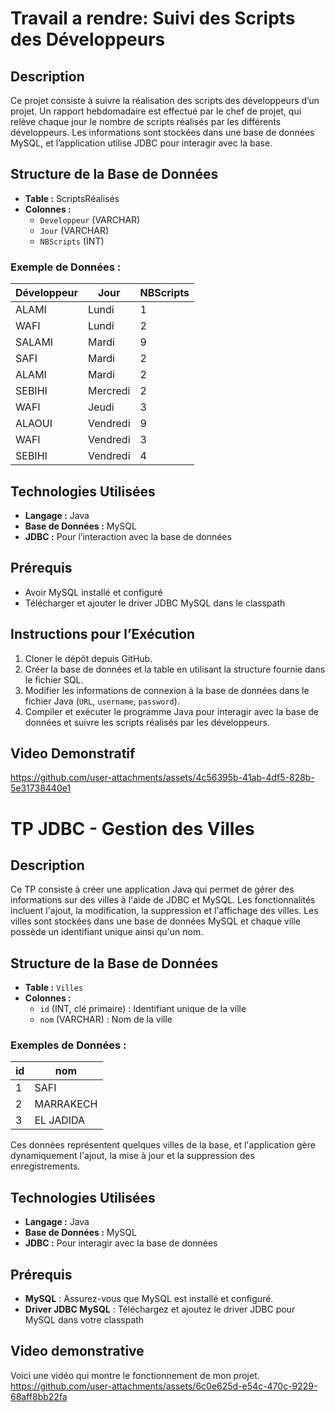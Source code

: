 # Travail a rendre: Suivi des Scripts des Développeurs

## Description
Ce projet consiste à suivre la réalisation des scripts des développeurs d’un projet. Un rapport hebdomadaire est effectué par le chef de projet, qui relève chaque jour le nombre de scripts réalisés par les différents développeurs. Les informations sont stockées dans une base de données MySQL, et l’application utilise JDBC pour interagir avec la base.

## Structure de la Base de Données
- **Table :** ScriptsRéalisés
- **Colonnes :**
  - `Developpeur` (VARCHAR)
  - `Jour` (VARCHAR)
  - `NBScripts` (INT)

### Exemple de Données :
| Développeur | Jour    | NBScripts |
|-------------|---------|-----------|
| ALAMI       | Lundi   | 1         |
| WAFI        | Lundi   | 2         |
| SALAMI      | Mardi   | 9         |
| SAFI        | Mardi   | 2         |
| ALAMI       | Mardi   | 2         |
| SEBIHI      | Mercredi| 2         |
| WAFI        | Jeudi   | 3         |
| ALAOUI      | Vendredi| 9         |
| WAFI        | Vendredi| 3         |
| SEBIHI      | Vendredi| 4         |

## Technologies Utilisées
- **Langage :** Java
- **Base de Données :** MySQL
- **JDBC :** Pour l’interaction avec la base de données

## Prérequis
- Avoir MySQL installé et configuré
- Télécharger et ajouter le driver JDBC MySQL dans le classpath 

## Instructions pour l’Exécution
1. Cloner le dépôt depuis GitHub.
2. Créer la base de données et la table en utilisant la structure fournie dans le fichier SQL.
3. Modifier les informations de connexion à la base de données dans le fichier Java (`URL`, `username`, `password`).
4. Compiler et exécuter le programme Java pour interagir avec la base de données et suivre les scripts réalisés par les développeurs.

## Video Demonstratif 
https://github.com/user-attachments/assets/4c56395b-41ab-4df5-828b-5e31738440e1


# TP JDBC - Gestion des Villes

## Description
Ce TP consiste à créer une application Java qui permet de gérer des informations sur des villes à l'aide de JDBC et MySQL. Les fonctionnalités incluent l'ajout, la modification, la suppression et l'affichage des villes. Les villes sont stockées dans une base de données MySQL et chaque ville possède un identifiant unique ainsi qu'un nom.

## Structure de la Base de Données
- **Table :** `Villes`
- **Colonnes :**
  - `id` (INT, clé primaire) : Identifiant unique de la ville
  - `nom` (VARCHAR) : Nom de la ville

### Exemples de Données :
| id  | nom        |
|-----|------------|
| 1   | SAFI       |
| 2   | MARRAKECH  |
| 3   | EL JADIDA  |

Ces données représentent quelques villes de la base, et l'application gère dynamiquement l'ajout, la mise à jour et la suppression des enregistrements.

## Technologies Utilisées
- **Langage :** Java
- **Base de Données :** MySQL
- **JDBC :** Pour interagir avec la base de données

## Prérequis
- **MySQL** : Assurez-vous que MySQL est installé et configuré.
- **Driver JDBC MySQL** : Téléchargez et ajoutez le driver JDBC pour MySQL dans votre classpath
## Video demonstrative 
Voici une vidéo qui montre le fonctionnement de mon projet.
https://github.com/user-attachments/assets/6c0e625d-e54c-470c-9229-68aff8bb22fa






